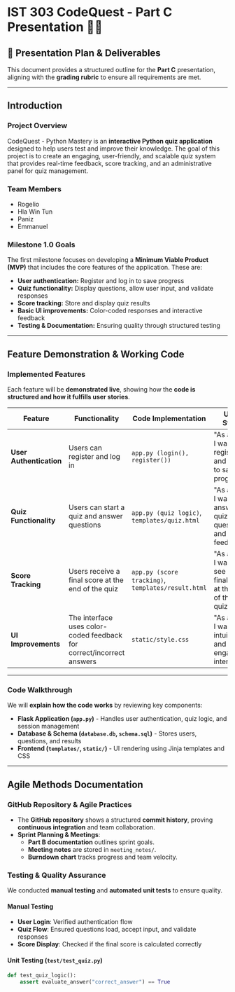 # **IST 303 CodeQuest - Part C Presentation** 🚀🐍  

## 📌 **Presentation Plan & Deliverables**  

This document provides a structured outline for the **Part C** presentation, aligning with the **grading rubric** to ensure all requirements are met.  

---

## **Introduction**  

### **Project Overview**
CodeQuest - Python Mastery is an **interactive Python quiz application** designed to help users test and improve their knowledge. The goal of this project is to create an engaging, user-friendly, and scalable quiz system that provides real-time feedback, score tracking, and an administrative panel for quiz management.

### **Team Members**
- Rogelio  
- Hla Win Tun  
- Paniz  
- Emmanuel  

### **Milestone 1.0 Goals**  
The first milestone focuses on developing a **Minimum Viable Product (MVP)** that includes the core features of the application. These are:  
- **User authentication:** Register and log in to save progress  
- **Quiz functionality:** Display questions, allow user input, and validate responses  
- **Score tracking:** Store and display quiz results  
- **Basic UI improvements:** Color-coded responses and interactive feedback  
- **Testing & Documentation:** Ensuring quality through structured testing  

---

## **Feature Demonstration & Working Code**  

### **Implemented Features**
Each feature will be **demonstrated live**, showing how the **code is structured and how it fulfills user stories**.

| **Feature** | **Functionality** | **Code Implementation** | **User Story** |
|------------|----------------|------------------|--------------|
| **User Authentication** | Users can register and log in | `app.py (login(), register())` | "As a user, I want to register and log in to save my progress." |
| **Quiz Functionality** | Users can start a quiz and answer questions | `app.py (quiz logic)`, `templates/quiz.html` | "As a user, I want to answer quiz questions and get feedback." |
| **Score Tracking** | Users receive a final score at the end of the quiz | `app.py (score tracking)`, `templates/result.html` | "As a user, I want to see my final score at the end of the quiz." |
| **UI Improvements** | The interface uses color-coded feedback for correct/incorrect answers | `static/style.css` | "As a user, I want an intuitive and engaging interface." |

---

### **Code Walkthrough**
We will **explain how the code works** by reviewing key components:
- **Flask Application (`app.py`)** - Handles user authentication, quiz logic, and session management  
- **Database & Schema (`database.db`, `schema.sql`)** - Stores users, questions, and results  
- **Frontend (`templates/`, `static/`)** - UI rendering using Jinja templates and CSS  

---

## **Agile Methods Documentation**  

### **GitHub Repository & Agile Practices**
- The **GitHub repository** shows a structured **commit history**, proving **continuous integration** and team collaboration.  
- **Sprint Planning & Meetings**:
  - **Part B documentation** outlines sprint goals.
  - **Meeting notes** are stored in `meeting_notes/`.
  - **Burndown chart** tracks progress and team velocity.  

### **Testing & Quality Assurance**
We conducted **manual testing** and **automated unit tests** to ensure quality.  

#### **Manual Testing**
- **User Login**: Verified authentication flow  
- **Quiz Flow**: Ensured questions load, accept input, and validate responses  
- **Score Display**: Checked if the final score is calculated correctly  

#### **Unit Testing (`test/test_quiz.py`)**
```python
def test_quiz_logic():
    assert evaluate_answer("correct_answer") == True
